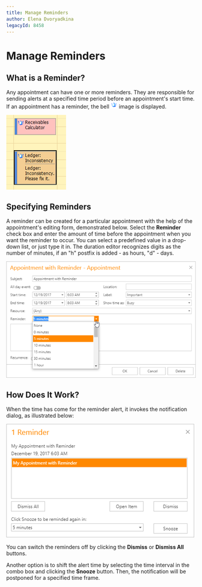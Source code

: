 ```yaml
---
title: Manage Reminders
author: Elena Dvoryadkina
legacyId: 8458
---
```

# Manage Reminders
## What is a Reminder?
Any appointment can have one or more reminders. They are responsible for sending alerts at a specified time period before an appointment's start time. If an appointment has a reminder, the bell ![AppointmentImageType.Reminder](../../../images/img4574.png) image is displayed.

![AppointmentsRemainders](../../../images/img12057.png)

## Specifying Reminders
A reminder can be created for a particular appointment with the help of the appointment's editing form, demonstrated below. Select the **Reminder** check box and enter the amount of time before the appointment when you want the reminder to occur.  You can select a predefined value in a drop-down list, or just type it in. The duration editor recognizes digits as the number of minutes, if an "h" postfix is added - as hours, "d" - days.

![ReminderSetting](../../../images/img12058.png)

## How Does It Work?
When the time has come for the reminder alert, it invokes the notification dialog, as illustrated below:

![ReminderNotification](../../../images/img12059.png)

You can switch the reminders off by clicking the **Dismiss** or **Dismiss All** buttons.

Another option is to shift the alert time by selecting the time interval in the combo box and clicking the **Snooze** button. Then, the notification will be postponed for a specified time frame.